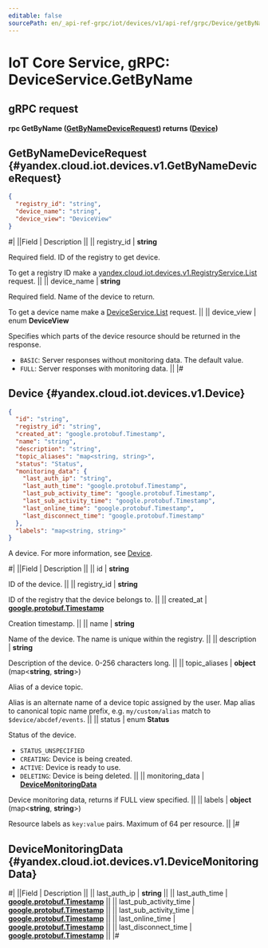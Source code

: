 ```yaml
---
editable: false
sourcePath: en/_api-ref-grpc/iot/devices/v1/api-ref/grpc/Device/getByName.md
---
```


# IoT Core Service, gRPC: DeviceService.GetByName

## gRPC request

**rpc GetByName ([GetByNameDeviceRequest](#yandex.cloud.iot.devices.v1.GetByNameDeviceRequest)) returns ([Device](#yandex.cloud.iot.devices.v1.Device))**

## GetByNameDeviceRequest {#yandex.cloud.iot.devices.v1.GetByNameDeviceRequest}

```json
{
  "registry_id": "string",
  "device_name": "string",
  "device_view": "DeviceView"
}
```

#|
||Field | Description ||
|| registry_id | **string**

Required field. ID of the registry to get device.

To get a registry ID make a [yandex.cloud.iot.devices.v1.RegistryService.List](/docs/iot-core/api-ref/grpc/Registry/list#List) request. ||
|| device_name | **string**

Required field. Name of the device to return.

To get a device name make a [DeviceService.List](/docs/iot-core/api-ref/grpc/Device/list#List) request. ||
|| device_view | enum **DeviceView**

Specifies which parts of the device resource should be returned
in the response.

- `BASIC`: Server responses without monitoring data.
The default value.
- `FULL`: Server responses with monitoring data. ||
|#

## Device {#yandex.cloud.iot.devices.v1.Device}

```json
{
  "id": "string",
  "registry_id": "string",
  "created_at": "google.protobuf.Timestamp",
  "name": "string",
  "description": "string",
  "topic_aliases": "map<string, string>",
  "status": "Status",
  "monitoring_data": {
    "last_auth_ip": "string",
    "last_auth_time": "google.protobuf.Timestamp",
    "last_pub_activity_time": "google.protobuf.Timestamp",
    "last_sub_activity_time": "google.protobuf.Timestamp",
    "last_online_time": "google.protobuf.Timestamp",
    "last_disconnect_time": "google.protobuf.Timestamp"
  },
  "labels": "map<string, string>"
}
```

A device. For more information, see [Device](/docs/iot-core/concepts/index#device).

#|
||Field | Description ||
|| id | **string**

ID of the device. ||
|| registry_id | **string**

ID of the registry that the device belongs to. ||
|| created_at | **[google.protobuf.Timestamp](https://developers.google.com/protocol-buffers/docs/reference/google.protobuf#timestamp)**

Creation timestamp. ||
|| name | **string**

Name of the device. The name is unique within the registry. ||
|| description | **string**

Description of the device. 0-256 characters long. ||
|| topic_aliases | **object** (map<**string**, **string**>)

Alias of a device topic.

Alias is an alternate name of a device topic assigned by the user. Map alias to canonical topic name prefix, e.g. `my/custom/alias` match to `$device/abcdef/events`. ||
|| status | enum **Status**

Status of the device.

- `STATUS_UNSPECIFIED`
- `CREATING`: Device is being created.
- `ACTIVE`: Device is ready to use.
- `DELETING`: Device is being deleted. ||
|| monitoring_data | **[DeviceMonitoringData](#yandex.cloud.iot.devices.v1.DeviceMonitoringData)**

Device monitoring data, returns if FULL view specified. ||
|| labels | **object** (map<**string**, **string**>)

Resource labels as `key:value` pairs. Maximum of 64 per resource. ||
|#

## DeviceMonitoringData {#yandex.cloud.iot.devices.v1.DeviceMonitoringData}

#|
||Field | Description ||
|| last_auth_ip | **string** ||
|| last_auth_time | **[google.protobuf.Timestamp](https://developers.google.com/protocol-buffers/docs/reference/google.protobuf#timestamp)** ||
|| last_pub_activity_time | **[google.protobuf.Timestamp](https://developers.google.com/protocol-buffers/docs/reference/google.protobuf#timestamp)** ||
|| last_sub_activity_time | **[google.protobuf.Timestamp](https://developers.google.com/protocol-buffers/docs/reference/google.protobuf#timestamp)** ||
|| last_online_time | **[google.protobuf.Timestamp](https://developers.google.com/protocol-buffers/docs/reference/google.protobuf#timestamp)** ||
|| last_disconnect_time | **[google.protobuf.Timestamp](https://developers.google.com/protocol-buffers/docs/reference/google.protobuf#timestamp)** ||
|#